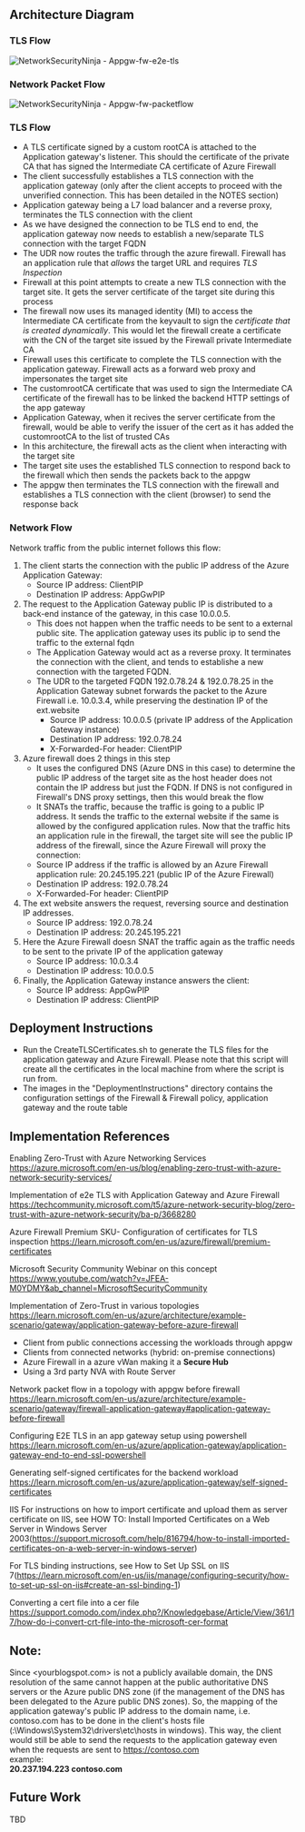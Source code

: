 ## Architecture Diagram
### TLS Flow
![NetworkSecurityNinja - Appgw-fw-e2e-tls](https://user-images.githubusercontent.com/13979783/210385376-310f8728-2d47-477e-8061-2badeb09ea96.png)

### Network Packet Flow
![NetworkSecurityNinja - Appgw-fw-packetflow](https://user-images.githubusercontent.com/13979783/210385277-a8e62633-13aa-416e-a68d-90d3c09efec2.png)


### TLS Flow
- A TLS certificate signed by a custom rootCA is attached to the Application gateway's listener. This should the certificate of the private CA that has signed the Intermediate CA certificate of Azure Firewall
- The client successfully establishes a TLS connection with the application gateway (only after the client accepts to proceed with the unverified connection. This has been detailed in the NOTES section)
- Application gateway being a L7 load balancer and a reverse proxy, terminates the TLS connection with the client
- As we have designed the connection to be TLS end to end, the application gateway now needs to establish a new/separate TLS connection with the target FQDN
- The UDR now routes the traffic through the azure firewall. Firewall has an application rule that *allows* the target URL and requires *TLS Inspection*
- Firewall at this point attempts to create a new TLS connection with the target site. It gets the server certificate of the target site during this process
- The firewall now uses its managed identity (MI) to access the Intermediate CA certificate from the keyvault to sign the *certificate that is created dynamically*. This would let the firewall create a certificate with the CN of the target site issued by the Firewall private Intermediate CA
- Firewall uses this certificate to complete the TLS connection with the application gateway. Firewall acts as a forward web proxy and impersonates the target site
- The customrootCA certificate that was used to sign the Intermediate CA certificate of the firewall has to be linked the backend HTTP settings of the app gateway
- Application Gateway, when it recives the server certificate from the firewall, would be able to verify the issuer of the cert as it has added the customrootCA to the list of trusted CAs
- In this architecture, the firewall acts as the client when interacting with the target site
- The target site uses the established TLS connection to respond back to the firewall which then sends the packets back to the appgw
- The appgw then terminates the TLS connection with the firewall and establishes a TLS connection with the client (browser) to send the response back

### Network Flow
Network traffic from the public internet follows this flow:

1. The client starts the connection with the public IP address of the Azure Application Gateway:
   - Source IP address: ClientPIP
   - Destination IP address: AppGwPIP
2. The request to the Application Gateway public IP is distributed to a back-end instance of the gateway, in this case 10.0.0.5.
   - This does not happen when the traffic needs to be sent to a external public site. The application gateway uses its public ip to send the traffic to the external fqdn
   - The Application Gateway would act as a reverse proxy. It terminates the connection with the client, and tends to establishe a new connection with the targeted FQDN.
   - The UDR to the targeted FQDN 192.0.78.24 & 192.0.78.25 in the Application Gateway subnet forwards the packet to the Azure Firewall i.e. 10.0.3.4, while preserving the destination IP of the ext.website
     - Source IP address: 10.0.0.5 (private IP address of the Application Gateway instance)
     - Destination IP address: 192.0.78.24
     - X-Forwarded-For header: ClientPIP
3. Azure firewall does 2 things in this step
   - It uses the configured DNS (Azure DNS in this case) to determine the public IP address of the target site as the host header does not contain the IP address but just the FQDN. If DNS is not configured in Firewall's DNS proxy settings, then this would break the flow 
   - It SNATs the traffic, because the traffic is going to a public IP address. It sends the traffic to the external website if the same is allowed by the configured application rules. Now that the traffic hits an application rule in the firewall, the target site will see the public IP address of the firewall, since the Azure Firewall will proxy the connection:
   - Source IP address if the traffic is allowed by an Azure Firewall application rule: 20.245.195.221 (public IP of the Azure Firewall)
   - Destination IP address: 192.0.78.24
   - X-Forwarded-For header: ClientPIP
4. The ext website answers the request, reversing source and destination IP addresses.
   - Source IP address: 192.0.78.24
   - Destination IP address: 20.245.195.221
5. Here the Azure Firewall doesn SNAT the traffic again as the traffic needs to be sent to the private IP of the application gateway
   - Source IP address: 10.0.3.4
   - Destination IP address: 10.0.0.5
6. Finally, the Application Gateway instance answers the client:
   - Source IP address: AppGwPIP
   - Destination IP address: ClientPIP  


## Deployment Instructions
- Run the CreateTLSCertificates.sh to generate the TLS files for the application gateway and Azure Firewall. Please note that this script will create all the certificates in the local machine from where the script is run from.  
- The images in the "DeploymentInstructions" directory contains the configuration settings of the Firewall & Firewall policy, application gateway and the route table

## Implementation References

Enabling Zero-Trust with Azure Networking Services
https://azure.microsoft.com/en-us/blog/enabling-zero-trust-with-azure-network-security-services/

Implementation of e2e TLS with Application Gateway and Azure Firewall
https://techcommunity.microsoft.com/t5/azure-network-security-blog/zero-trust-with-azure-network-security/ba-p/3668280

Azure Firewall Premium SKU- Configuration of certificates for TLS inspection
https://learn.microsoft.com/en-us/azure/firewall/premium-certificates

Microsoft Security Community Webinar on this concept
https://www.youtube.com/watch?v=JFEA-M0YDMY&ab_channel=MicrosoftSecurityCommunity

Implementation of Zero-Trust in various topologies
https://learn.microsoft.com/en-us/azure/architecture/example-scenario/gateway/application-gateway-before-azure-firewall  
- Client from public connections accessing the workloads through appgw
- Clients from connected networks (hybrid: on-premise connections)
- Azure Firewall in a azure vWan making it a **Secure Hub** 
- Using a 3rd party NVA with Route Server

Network packet flow in a topology with appgw before firewall
https://learn.microsoft.com/en-us/azure/architecture/example-scenario/gateway/firewall-application-gateway#application-gateway-before-firewall

Configuring E2E TLS in an app gateway setup using powershell
https://learn.microsoft.com/en-us/azure/application-gateway/application-gateway-end-to-end-ssl-powershell

Generating self-signed certificates for the backend workload
https://learn.microsoft.com/en-us/azure/application-gateway/self-signed-certificates

IIS
For instructions on how to import certificate and upload them as server certificate on IIS, see HOW TO: Install Imported Certificates on a Web Server in Windows Server 2003(https://support.microsoft.com/help/816794/how-to-install-imported-certificates-on-a-web-server-in-windows-server)

For TLS binding instructions, see How to Set Up SSL on IIS 7(https://learn.microsoft.com/en-us/iis/manage/configuring-security/how-to-set-up-ssl-on-iis#create-an-ssl-binding-1)

Converting a cert file into a cer file
https://support.comodo.com/index.php?/Knowledgebase/Article/View/361/17/how-do-i-convert-crt-file-into-the-microsoft-cer-format

## Note:
Since <yourblogspot.com> is not a publicly available domain, the DNS resolution of the same cannot happen at the public authoritative DNS servers or the Azure public DNS zone (if the management of the DNS has been delegated to the Azure public DNS zones). So, the mapping of the application gateway's public IP address to the domain name, i.e. contoso.com has to be done in the client's hosts file (<sysdrive>:\Windows\System32\drivers\etc\hosts in windows). This way, the client would still be able to send the requests to the application gateway even when the requests are sent to https://contoso.com  
example:  
**20.237.194.223 contoso.com**  
  
## Future Work
TBD
